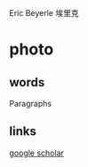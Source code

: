Eric Beyerle 埃里克


# photo

## words
Paragraphs

## links

[google scholar](https://scholar.google.com/citations?hl=en&user=BKiRT3cAAAAJ&view_op=list_works&sortby=pubdate)
